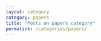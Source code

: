 ```yaml
---
layout: category
category: papers
title: "Posts on papers category"
permalink: /categories/papers/
---
```

